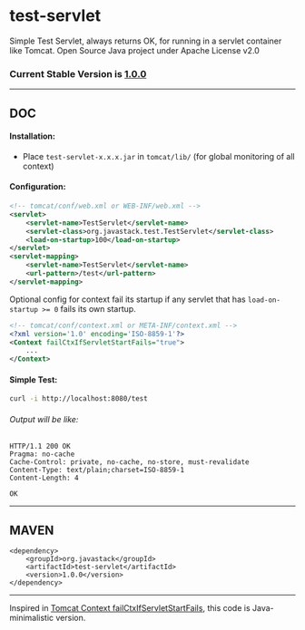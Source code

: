 # test-servlet

Simple Test Servlet, always returns OK, for running in a servlet container like Tomcat. Open Source Java project under Apache License v2.0

### Current Stable Version is [1.0.0](https://search.maven.org/#search|ga|1|g%3Aorg.javastack%20a%3Atest-servlet)

---

## DOC

#### Installation:

* Place `test-servlet-x.x.x.jar` in `tomcat/lib/` (for global monitoring of all context)

#### Configuration:

```xml
<!-- tomcat/conf/web.xml or WEB-INF/web.xml -->
<servlet>
    <servlet-name>TestServlet</servlet-name>
    <servlet-class>org.javastack.test.TestServlet</servlet-class>
    <load-on-startup>100</load-on-startup>
</servlet>
<servlet-mapping>
    <servlet-name>TestServlet</servlet-name>
    <url-pattern>/test</url-pattern>
</servlet-mapping>
```

Optional config for context fail its startup if any servlet that has `load-on-startup >= 0` fails its own startup.

```xml
<!-- tomcat/conf/context.xml or META-INF/context.xml -->
<?xml version='1.0' encoding='ISO-8859-1'?>
<Context failCtxIfServletStartFails="true">
    ...
</Context>
```

#### Simple Test:

```bash
curl -i http://localhost:8080/test
```

###### Output will be like:

```text
HTTP/1.1 200 OK
Pragma: no-cache
Cache-Control: private, no-cache, no-store, must-revalidate
Content-Type: text/plain;charset=ISO-8859-1
Content-Length: 4

OK
```

---

## MAVEN

    <dependency>
        <groupId>org.javastack</groupId>
        <artifactId>test-servlet</artifactId>
        <version>1.0.0</version>
    </dependency>

---
Inspired in [Tomcat Context failCtxIfServletStartFails](https://tomcat.apache.org/tomcat-7.0-doc/config/context.html#Common_Attributes), this code is Java-minimalistic version.
